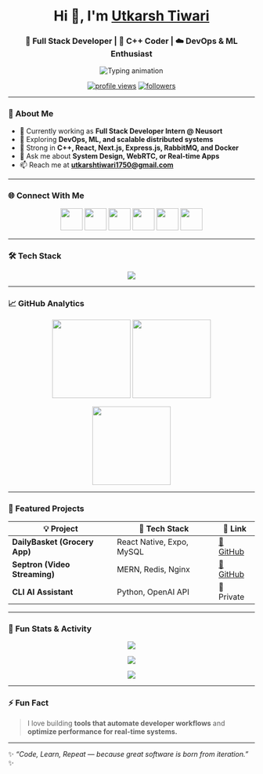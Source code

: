 <!-- Profile Header -->
<h1 align="center">Hi 👋, I'm <a href="https://portfolio-alpha-blond-12.vercel.app/" target="_blank">Utkarsh Tiwari</a></h1>
<h3 align="center">🚀 Full Stack Developer | 🧠 C++ Coder | ☁️ DevOps & ML Enthusiast</h3>

<p align="center">
  <img src="https://readme-typing-svg.herokuapp.com?font=Fira+Code&size=22&duration=4000&pause=1000&color=00C2FF&center=true&vCenter=true&width=700&lines=Building+scalable+apps+🚀;Loving+React,+Next.js,+and+Cloud+DevOps+☁️;Turning+ideas+into+production-ready+solutions+💡" alt="Typing animation" />
</p>

<!-- Badges -->
<p align="center">
  <a href="https://github.com/UtkarshTiwari1750"><img src="https://komarev.com/ghpvc/?username=UtkarshTiwari1750&style=for-the-badge&color=0e75b6" alt="profile views" /></a>
  <!-- <a href="https://wakatime.com/@utkarsh1750"><img src="https://wakatime.com/badge/user/utkarsh1750.svg?style=for-the-badge" alt="Wakatime" /></a> -->
  <a href="https://github.com/UtkarshTiwari1750?tab=followers"><img src="https://img.shields.io/github/followers/UtkarshTiwari1750?style=for-the-badge&logo=github" alt="followers" /></a>
</p>

---

### 🌱 About Me
- 🔭 Currently working as **Full Stack Developer Intern @ Neusort**
- 🧩 Exploring **DevOps, ML, and scalable distributed systems**
- 🧠 Strong in **C++, React, Next.js, Express.js, RabbitMQ, and Docker**
- 💬 Ask me about **System Design, WebRTC, or Real-time Apps**
- 📫 Reach me at **utkarshtiwari1750@gmail.com**

---

### 🌐 Connect With Me
<p align="center">
  <a href="https://linkedin.com/in/utkarsh-tiwari-1a4b91256"><img src="https://skillicons.dev/icons?i=linkedin" width="45px"/></a>
  <a href="https://twitter.com/utkarsh1750"><img src="https://skillicons.dev/icons?i=twitter" width="45px"/></a>
  <a href="https://leetcode.com/u/utkarshtiwari1750"><img src="https://raw.githubusercontent.com/rahuldkjain/github-profile-readme-generator/master/src/images/icons/Social/leet-code.svg" width="45px"/></a>
  <a href="https://www.codechef.com/users/utkarsh1750"><img src="https://cdn.jsdelivr.net/npm/simple-icons@v3/icons/codechef.svg" width="45px"/></a>
  <a href="https://codeforces.com/profile/utkarsh1750"><img src="https://codeforces.com//codeforces.org/s/92858/android-icon-192x192.png" width="45px"/></a>
  <a href="https://utkarsh-tiwari.vercel.app/"><img src="https://skillicons.dev/icons?i=vercel" width="45px"/></a>
</p>

---

### 🛠️ Tech Stack
<p align="center">
  <img src="https://skillicons.dev/icons?i=cpp,python,typescript,javascript,java,react,nextjs,redux,express,nodejs,mongodb,postgresql,mysql,docker,linux,tailwind,git,nginx,prisma,postman" />
</p>

---

### 📈 GitHub Analytics
<p align="center">
  <img src="https://github-readme-stats.vercel.app/api?username=UtkarshTiwari1750&show_icons=true&theme=tokyonight&hide_border=true" height="160" />
  <img src="https://github-readme-streak-stats.herokuapp.com/?user=UtkarshTiwari1750&theme=tokyonight&hide_border=true" height="160" />
</p>

<p align="center">
  <img src="https://github-readme-stats.vercel.app/api/top-langs/?username=UtkarshTiwari1750&layout=compact&theme=tokyonight&hide_border=true" height="160" />
</p>

---

### 🧩 Featured Projects
| 💡 Project | 🧰 Tech Stack | 🔗 Link |
|-------------|---------------|----------|
| **DailyBasket (Grocery App)** | React Native, Expo, MySQL | [🔗 GitHub](https://github.com/UtkarshTiwari1750/grocery-app) |
| **Septron (Video Streaming)** | MERN, Redis, Nginx | [🔗 GitHub](https://github.com/UtkarshTiwari1750/Septron) |
| **CLI AI Assistant** | Python, OpenAI API | 🚀 Private |

---

### 🧮 Fun Stats & Activity
<p align="center">
  <img src="https://github-profile-trophy.vercel.app/?username=UtkarshTiwari1750&theme=algolia&no-frame=true&row=1&column=6" />
</p>

<p align="center">
  <img src="https://github-contributor-stats.vercel.app/api?username=UtkarshTiwari1750&limit=5&theme=tokyonight&combine_all_yearly_contributions=true" />
</p>

<p align="center">
  <img src="https://github-readme-activity-graph.vercel.app/graph?username=UtkarshTiwari1750&theme=react-dark&hide_border=true" />
</p>

---

### ⚡ Fun Fact
> I love building **tools that automate developer workflows** and **optimize performance for real-time systems.**

---

✨ _“Code, Learn, Repeat — because great software is born from iteration.”_ ✨

